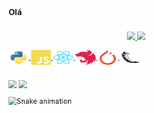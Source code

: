 ### Olá
##
<div align="center">
  <a href="https://github.com/joaomxm">
    <img height="180em" src="https://github-readme-stats.vercel.app/api?username=joaomxm&show_icons=true&theme=github_dark&count_private=true"/>
  <img height="180em" src="https://github-readme-stats.vercel.app/api/top-langs/?username=joaomxm&layout=compact&langs_count=7&theme=github_dark"/>
</div>
  
  <div style="display: inline_block"><br>
  <img align="center" alt="Jmxm-Python" height="30" width="40" src="https://raw.githubusercontent.com/devicons/devicon/master/icons/python/python-original.svg">
  <img align="center" alt="Jmxm-Js" height="30" width="40" src="https://raw.githubusercontent.com/devicons/devicon/master/icons/javascript/javascript-plain.svg">
  <img align="center" alt="Jmxm-Django" height="30" width="40" src="https://github.com/devicons/devicon/blob/master/icons/react/react-original.svg">
  <img align="center" alt="Jmxm-Django" height="30" width="40" src="https://github.com/devicons/devicon/blob/master/icons/nestjs/nestjs-plain.svg">
  <img align="center" alt="Jmxm-Pytorch" height="30" width="40" src="https://github.com/devicons/devicon/blob/master/icons/pytorch/pytorch-original.svg">
  <img align="center" alt="Jmxm-Pytorch" height="30" width="40" src="https://github.com/devicons/devicon/blob/master/icons/flask/flask-original.svg">
    
    
  ##
    
<div> 
  <a href="https://www.linkedin.com/in/joao-vitor-maximo/" target="_blank"><img src="https://img.shields.io/badge/-LinkedIn-%230077B5?style=for-the-badge&logo=linkedin&logoColor=white" target="_blank"></a> 
  <a href="https://medium.com/@joaovmaximo" target="_blank"><img src="https://img.shields.io/badge/Medium-12100E?style=for-the-badge&logo=medium&logoColor=white" target="_blank"></a> 
 
![Snake animation](https://github.com/joaomxm/joaomxm/blob/output/github-contribution-grid-snake.svg)
 
</div>

